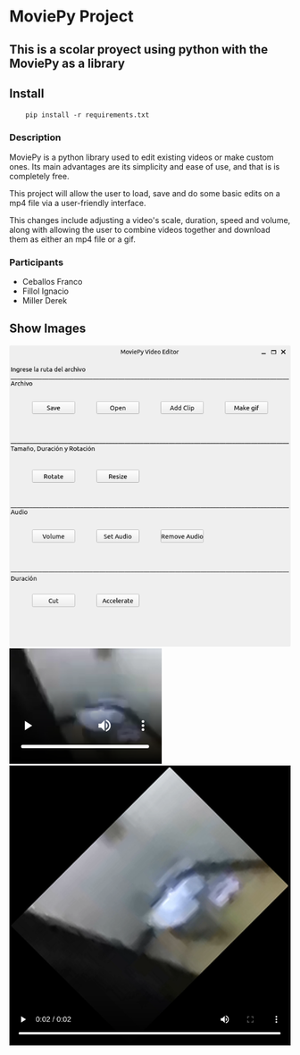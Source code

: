 # MoviePy Project
This is a scolar proyect using python with the MoviePy as a library 
---
## Install
```console
    pip install -r requirements.txt
```
### Description

MoviePy is a python library used to edit existing videos or make custom ones. Its main advantages are its simplicity and ease of use, and that is is completely free.

This project will allow the user to load, save and do some basic edits on a mp4 file via a user-friendly interface.  

This changes include adjusting a video's scale, duration, speed and volume, along with allowing the user to combine videos together and download them as either an mp4 file or a gif.

### Participants
- Ceballos Franco
- Fillol Ignacio
- Miller Derek


## Show Images
![interfaz](/images/Interfaz.png "Una muestra de la interfaz de nuestro programa")
![Inodoro1](/images/PostEdicion.png "Un video antes de ser editado")
![Inodoro2](/images/PreEdicion.png "Un video despues de ser editado")
